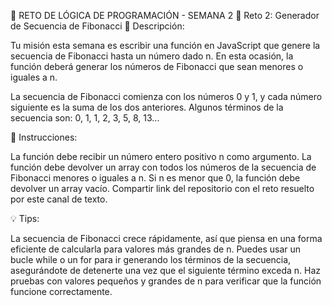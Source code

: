 🧠 RETO DE LÓGICA DE PROGRAMACIÓN - SEMANA 2
🔢 Reto 2: Generador de Secuencia de Fibonacci
📄 Descripción:

Tu misión esta semana es escribir una función en JavaScript que genere la secuencia de Fibonacci hasta un número dado n. En esta ocasión, la función deberá generar los números de Fibonacci que sean menores o iguales a n.

La secuencia de Fibonacci comienza con los números 0 y 1, y cada número siguiente es la suma de los dos anteriores. Algunos términos de la secuencia son: 0, 1, 1, 2, 3, 5, 8, 13...

🚀 Instrucciones:

La función debe recibir un número entero positivo n como argumento.
La función debe devolver un array con todos los números de la secuencia de Fibonacci menores o iguales a n.
Si n es menor que 0, la función debe devolver un array vacío.
Compartir link del repositorio con el reto resuelto por este canal de texto.

💡 Tips:

La secuencia de Fibonacci crece rápidamente, así que piensa en una forma eficiente de calcularla para valores más grandes de n.
Puedes usar un bucle while o un for para ir generando los términos de la secuencia, asegurándote de detenerte una vez que el siguiente término exceda n.
Haz pruebas con valores pequeños y grandes de n para verificar que la función funcione correctamente.